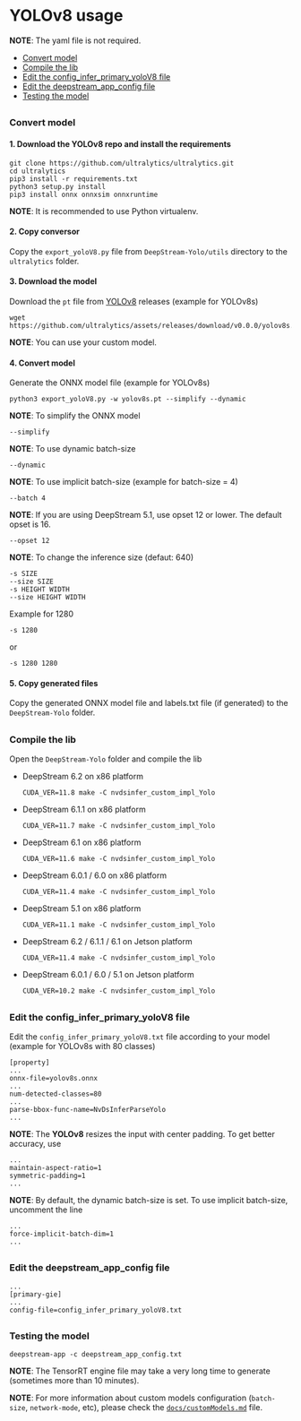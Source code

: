 # YOLOv8 usage

**NOTE**: The yaml file is not required.

* [Convert model](#convert-model)
* [Compile the lib](#compile-the-lib)
* [Edit the config_infer_primary_yoloV8 file](#edit-the-config_infer_primary_yolov8-file)
* [Edit the deepstream_app_config file](#edit-the-deepstream_app_config-file)
* [Testing the model](#testing-the-model)

##

### Convert model

#### 1. Download the YOLOv8 repo and install the requirements

```
git clone https://github.com/ultralytics/ultralytics.git
cd ultralytics
pip3 install -r requirements.txt
python3 setup.py install
pip3 install onnx onnxsim onnxruntime
```

**NOTE**: It is recommended to use Python virtualenv.

#### 2. Copy conversor

Copy the `export_yoloV8.py` file from `DeepStream-Yolo/utils` directory to the `ultralytics` folder.

#### 3. Download the model

Download the `pt` file from [YOLOv8](https://github.com/ultralytics/assets/releases/) releases (example for YOLOv8s)

```
wget https://github.com/ultralytics/assets/releases/download/v0.0.0/yolov8s.pt
```

**NOTE**: You can use your custom model.

#### 4. Convert model

Generate the ONNX model file (example for YOLOv8s)

```
python3 export_yoloV8.py -w yolov8s.pt --simplify --dynamic
```

**NOTE**: To simplify the ONNX model

```
--simplify
```

**NOTE**: To use dynamic batch-size

```
--dynamic
```

**NOTE**: To use implicit batch-size (example for batch-size = 4)

```
--batch 4
```

**NOTE**: If you are using DeepStream 5.1, use opset 12 or lower. The default opset is 16.

```
--opset 12
```

**NOTE**: To change the inference size (defaut: 640)

```
-s SIZE
--size SIZE
-s HEIGHT WIDTH
--size HEIGHT WIDTH
```

Example for 1280

```
-s 1280
```

or

```
-s 1280 1280
```

#### 5. Copy generated files

Copy the generated ONNX model file and labels.txt file (if generated) to the `DeepStream-Yolo` folder.

##

### Compile the lib

Open the `DeepStream-Yolo` folder and compile the lib

* DeepStream 6.2 on x86 platform

  ```
  CUDA_VER=11.8 make -C nvdsinfer_custom_impl_Yolo
  ```

* DeepStream 6.1.1 on x86 platform

  ```
  CUDA_VER=11.7 make -C nvdsinfer_custom_impl_Yolo
  ```

* DeepStream 6.1 on x86 platform

  ```
  CUDA_VER=11.6 make -C nvdsinfer_custom_impl_Yolo
  ```

* DeepStream 6.0.1 / 6.0 on x86 platform

  ```
  CUDA_VER=11.4 make -C nvdsinfer_custom_impl_Yolo
  ```

* DeepStream 5.1 on x86 platform

  ```
  CUDA_VER=11.1 make -C nvdsinfer_custom_impl_Yolo
  ```

* DeepStream 6.2 / 6.1.1 / 6.1 on Jetson platform

  ```
  CUDA_VER=11.4 make -C nvdsinfer_custom_impl_Yolo
  ```

* DeepStream 6.0.1 / 6.0 / 5.1 on Jetson platform

  ```
  CUDA_VER=10.2 make -C nvdsinfer_custom_impl_Yolo
  ```

##

### Edit the config_infer_primary_yoloV8 file

Edit the `config_infer_primary_yoloV8.txt` file according to your model (example for YOLOv8s with 80 classes)

```
[property]
...
onnx-file=yolov8s.onnx
...
num-detected-classes=80
...
parse-bbox-func-name=NvDsInferParseYolo
...
```

**NOTE**: The **YOLOv8** resizes the input with center padding. To get better accuracy, use

```
...
maintain-aspect-ratio=1
symmetric-padding=1
...
```

**NOTE**: By default, the dynamic batch-size is set. To use implicit batch-size, uncomment the line

```
...
force-implicit-batch-dim=1
...
```

##

### Edit the deepstream_app_config file

```
...
[primary-gie]
...
config-file=config_infer_primary_yoloV8.txt
```

##

### Testing the model

```
deepstream-app -c deepstream_app_config.txt
```

**NOTE**: The TensorRT engine file may take a very long time to generate (sometimes more than 10 minutes).

**NOTE**: For more information about custom models configuration (`batch-size`, `network-mode`, etc), please check the [`docs/customModels.md`](customModels.md) file.
